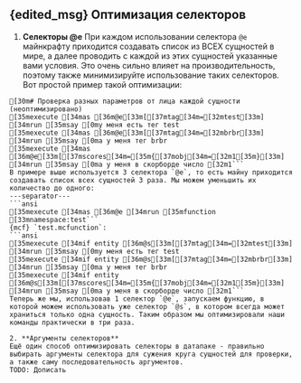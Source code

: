 ## {edited_msg} Оптимизация селекторов
1. **Селекторы @e**
При каждом использовании селектора `@e` майнкрафту приходится создавать список из ВСЕХ сущностей в мире, а далее проводить с каждой из этих сущностей указанные вами условия. Это очень сильно влияет на производительность, поэтому также минимизируйте использование таких селекторов. Вот простой пример такой оптимизации:
```ansi
[30m# Проверка разных параметров от лица каждой сущности (неоптимизировано)
[35mexecute [34mas [36m@e[33m[[37mtag[34m=[32mtest[33m] [34mrun [35msay [0mу меня есть тег test
[35mexecute [34mas [36m@e[33m[[37mtag[34m=[32mbrbr[33m] [34mrun [35msay [0mа у меня тег brbr
[35mexecute [34mas [36m@e[33m[[37mscores[34m=[35m{[37mobj[34m=[32m1[35m}[33m] [34mrun [35msay [0mа у меня в скорборде число [32m1```
В примере выше используется 3 селектора `@e`, то есть майну приходится создавать список всех сущностей 3 раза. Мы можем уменьшить их количество до одного:
---separator---
```ansi
[35mexecute [34mas [36m@e [34mrun [35mfunction [33mnamespace:test```
{mcf} `test.mcfunction`:
```ansi
[35mexecute [34mif entity [36m@s[33m[[37mtag[34m=[32mtest[33m] [34mrun [35msay [0mу меня есть тег test
[35mexecute [34mif entity [36m@s[33m[[37mtag[34m=[32mbrbr[33m] [34mrun [35msay [0mа у меня тег brbr
[35mexecute [34mif entity [36m@s[33m[[37mscores[34m=[35m{[37mobj[34m=[32m1[35m}[33m] [34mrun [35msay [0mа у меня в скорборде число [32m1```
Теперь же мы, использовав 1 селектор `@e`, запускаем функцию, в которой можем использовать уже селектор `@s`, в котором всегда может храниться только одна сущность. Таким образом мы оптимизировали наши команды практически в три раза.

2. **Аргументы селекторов**
Ещё один способ оптимизировать селекторы в датапаке - правильно выбирать аргументы селектора для сужения круга сущностей для проверки, а также саму последовательность аргументов.
TODO: Дописать
